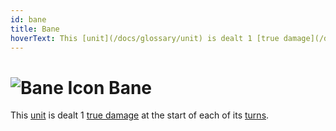 ```yaml
---
id: bane
title: Bane
hoverText: This [unit](/docs/glossary/unit) is dealt 1 [true damage](/docs/glossary/true-damage) at the start of each of its [turns](/docs/glossary/turn).
---
```


# <img src="/icons/bane.svg" alt="Bane Icon" /> Bane

This [unit](/docs/glossary/unit) is dealt 1 [true damage](/docs/glossary/true-damage) at the start of each of its [turns](/docs/glossary/turn).
